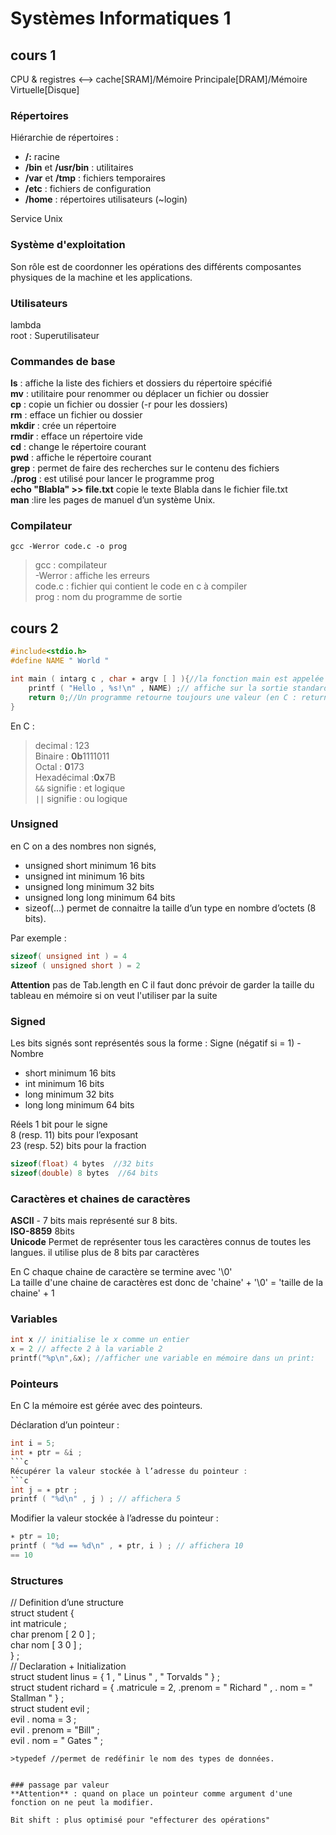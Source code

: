 # Systèmes Informatiques 1

## cours 1
CPU & registres <--> cache[SRAM]/Mémoire Principale[DRAM]/Mémoire Virtuelle[Disque]
### Répertoires
Hiérarchie de répertoires :   
- **/:** racine  
-  **/bin** et **/usr/bin** : utilitaires  
-  **/var** et **/tmp** : fichiers temporaires  
-  **/etc** : fichiers de configuration  
-  **/home** : répertoires utilisateurs (~login)  

Service Unix
### Système d'exploitation
Son rôle est de coordonner les opérations des différents composantes physiques de la machine et les applications.
### Utilisateurs 
lambda  
root : Superutilisateur  
### Commandes de base 
**ls** : affiche la liste des fichiers et dossiers du répertoire spécifié  
**mv** : utilitaire pour renommer ou déplacer un fichier ou dossier  
**cp** : copie un fichier ou dossier (-r pour les dossiers)  
**rm** : efface un fichier ou dossier  
**mkdir** : crée un répertoire  
**rmdir** : efface un répertoire vide  
**cd** : change le répertoire courant  
**pwd** : affiche le répertoire courant  
**grep** : permet de faire des recherches sur le contenu des fichiers  
**./prog** : est utilisé pour lancer le programme prog  
**echo "Blabla" >> file.txt** copie le texte Blabla dans le fichier file.txt  
**man** :lire les pages de manuel d’un système Unix.  
### Compilateur
``` 
gcc -Werror code.c -o prog 
```
>gcc : compilateur  
>-Werror : affiche les erreurs  
>code.c : fichier qui contient le code en c à compiler  
>prog : nom du programme de sortie  

## cours 2
```c
#include<stdio.h>
#define NAME " World "

int main ( intarg c , char ∗ argv [ ] ){//la fonction main est appelée pré-processeur, elle est exécutée en premier et tout programme en c doit la contenir. 
    printf ( "Hello , %s!\n" , NAME) ;// affiche sur la sortie standard
    return 0;//Un programme retourne toujours une valeur (en C : return ou exit ).
}
```

En C : 
>decimal : 123  
>Binaire : **0b**1111011  
>Octal : **0**173   
>Hexadécimal :**0x**7B  
> ``` && ``` signifie : et logique  
> ``` || ``` signifie : ou logique  

### Unsigned
en C on a des nombres non signés,  
- unsigned short minimum 16 bits  
- unsigned int minimum 16 bits  
- unsigned long minimum 32 bits  
- unsigned long long minimum 64 bits  
- sizeof(...) permet de connaitre la taille d’un type en nombre d’octets (8 bits).   

Par exemple : 
``` c
sizeof( unsigned int ) = 4 
sizeof ( unsigned short ) = 2    
```
**Attention** pas de Tab.length en C  il faut donc prévoir de garder la taille du tableau en mémoire si on veut l'utiliser par la suite

### Signed
Les bits signés sont représentés sous la forme : Signe (négatif si = 1) - Nombre 
- short minimum 16 bits  
- int minimum 16 bits  
- long minimum 32 bits  
- long long minimum 64 bits  

Réels
1 bit pour le signe  
8 (resp. 11) bits pour l’exposant  
23 (resp. 52) bits pour la fraction  

``` c
sizeof(float) 4 bytes  //32 bits  
sizeof(double) 8 bytes  //64 bits
```

### Caractères et chaines de caractères

**ASCII** - 7 bits mais représenté sur 8 bits.   
**ISO-8859** 8bits   
**Unicode** Permet de représenter tous les caractères connus de toutes les langues. il utilise plus de 8 bits par caractères     

En C chaque chaine de caractère se termine avec '\0'  
La taille d'une chaine de caractères est donc de 'chaine' + '\0' = 'taille de la chaine' + 1   

### Variables 

```c
int x // initialise le x comme un entier
x = 2 // affecte 2 à la variable 2
printf("%p\n",&x); //afficher une variable en mémoire dans un print:
```

### Pointeurs 
En C la mémoire est gérée avec des pointeurs.  

Déclaration d’un pointeur :
```c
int i = 5;
int ∗ ptr = &i ;
```c
Récupérer la valeur stockée à l’adresse du pointeur :
```c
int j = ∗ ptr ;
printf ( "%d\n" , j ) ; // affichera 5
```
Modifier la valeur stockée à l’adresse du pointeur :
```c
∗ ptr = 10;
printf ( "%d == %d\n" , ∗ ptr, i ) ; // affichera 10
== 10
```



### Structures

// Definition d’une structure  
struct student {  
int matricule ;  
char prenom [ 2 0 ] ;  
char nom [ 3 0 ] ;  
} ;  
// Declaration + Initialization  
struct student linus = { 1 , " Linus " , " Torvalds " } ;  
struct student richard = { .matricule = 2, .prenom = " Richard " , . nom = " Stallman " } ;  
struct student evil ;  
evil . noma = 3 ;  
evil . prenom = "Bill" ;  
evil . nom = " Gates " ;  
```
>typedef //permet de redéfinir le nom des types de données.  


### passage par valeur
**Attention** : quand on place un pointeur comme argument d'une fonction on ne peut la modifier.

Bit shift : plus optimisé pour "effecturer des opérations"


 
 



